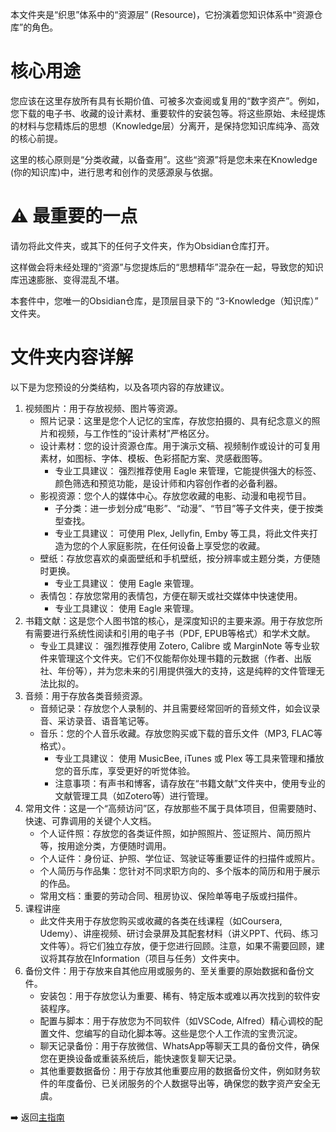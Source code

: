 
本文件夹是“织思”体系中的“资源层” (Resource)，它扮演着您知识体系中“资源仓库”的角色。

# 核心用途

您应该在这里存放所有具有长期价值、可被多次查阅或复用的“数字资产”。例如，您下载的电子书、收藏的设计素材、重要软件的安装包等。将这些原始、未经提炼的材料与您精炼后的思想（Knowledge层）分离开，是保持您知识库纯净、高效的核心前提。

这里的核心原则是“分类收藏，以备查用”。这些“资源”将是您未来在Knowledge (你的知识库)中，进行思考和创作的灵感源泉与依据。

# ⚠️ 最重要的一点

请勿将此文件夹，或其下的任何子文件夹，作为Obsidian仓库打开。

这样做会将未经处理的“资源”与您提炼后的“思想精华”混杂在一起，导致您的知识库迅速膨胀、变得混乱不堪。

本套件中，您唯一的Obsidian仓库，是顶层目录下的 “3-Knowledge（知识库）”  文件夹。

# 文件夹内容详解

以下是为您预设的分类结构，以及各项内容的存放建议。

1. 视频图片：用于存放视频、图片等资源。
    - 照片记录：这里是您个人记忆的宝库，存放您拍摄的、具有纪念意义的照片和视频，与工作性的“设计素材”严格区分。
    - 设计素材：您的设计资源仓库。用于演示文稿、视频制作或设计的可复用素材，如图标、字体、模板、色彩搭配方案、灵感截图等。
        - 专业工具建议： 强烈推荐使用 Eagle 来管理，它能提供强大的标签、颜色筛选和预览功能，是设计师和内容创作者的必备利器。
    - 影视资源：您个人的媒体中心。存放您收藏的电影、动漫和电视节目。
        - 子分类：进一步划分成“电影”、“动漫”、“节目”等子文件夹，便于按类型查找。
        - 专业工具建议： 可使用 Plex, Jellyfin, Emby 等工具，将此文件夹打造为您的个人家庭影院，在任何设备上享受您的收藏。
    - 壁纸：存放您喜欢的桌面壁纸和手机壁纸，按分辨率或主题分类，方便随时更换。
        - 专业工具建议： 使用 Eagle 来管理。
    - 表情包：存放您常用的表情包，方便在聊天或社交媒体中快速使用。
        - 专业工具建议： 使用 Eagle 来管理。
2. 书籍文献：这是您个人图书馆的核心，是深度知识的主要来源。用于存放您所有需要进行系统性阅读和引用的电子书（PDF, EPUB等格式）和学术文献。
    - 专业工具建议： 强烈推荐使用 Zotero, Calibre 或 MarginNote 等专业软件来管理这个文件夹。它们不仅能帮你处理书籍的元数据（作者、出版社、年份等），并为您未来的引用提供强大的支持，这是纯粹的文件管理无法比拟的。
3. 音频：用于存放各类音频资源。
    - 音频记录：存放您个人录制的、并且需要经常回听的音频文件，如会议录音、采访录音、语音笔记等。
    - 音乐：您的个人音乐收藏。存放您购买或下载的音乐文件（MP3, FLAC等格式）。
        - 专业工具建议： 使用 MusicBee, iTunes 或 Plex 等工具来管理和播放您的音乐库，享受更好的听觉体验。
        - 注意事项：有声书和博客，请存放在“书籍文献”文件夹中，使用专业的文献管理工具（如Zotero等）进行管理。
4. 常用文件：这是一个“高频访问”区，存放那些不属于具体项目，但需要随时、快速、可靠调用的关键个人文档。
    - 个人证件照：存放您的各类证件照，如护照照片、签证照片、简历照片等，按用途分类，方便随时调用。
    - 个人证件：身份证、护照、学位证、驾驶证等重要证件的扫描件或照片。
    - 个人简历与作品集：您针对不同求职方向的、多个版本的简历和用于展示的作品。
    - 常用文档：重要的劳动合同、租房协议、保险单等电子版或扫描件。
5. 课程讲座
    - 此文件夹用于存放您购买或收藏的各类在线课程（如Coursera, Udemy）、讲座视频、研讨会录屏及其配套材料（讲义PPT、代码、练习文件等）。将它们独立存放，便于您进行回顾。注意，如果不需要回顾，建议将其存放在Information（项目与任务）文件夹中。
6. 备份文件：用于存放来自其他应用或服务的、至关重要的原始数据和备份文件。
    - 安装包：用于存放您认为重要、稀有、特定版本或难以再次找到的软件安装程序。
    - 配置与脚本：用于存放您为不同软件（如VSCode, Alfred）精心调校的配置文件、您编写的自动化脚本等。这些是您个人工作流的宝贵沉淀。
    - 聊天记录备份：用于存放微信、WhatsApp等聊天工具的备份文件，确保您在更换设备或重装系统后，能快速恢复聊天记录。
    - 其他重要数据备份：用于存放其他重要应用的数据备份文件，例如财务软件的年度备份、已关闭服务的个人数据导出等，确保您的数字资产安全无虞。

➡️ 返回[主指南](../README.md)

